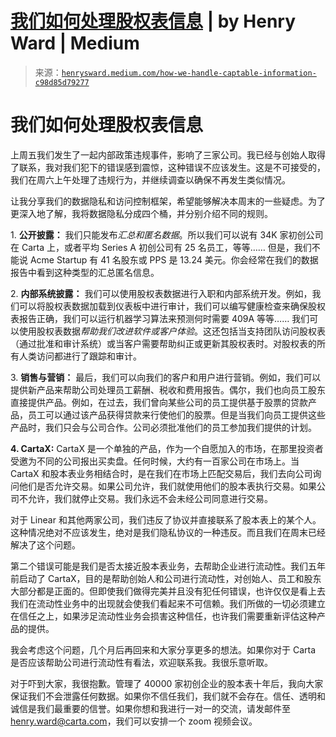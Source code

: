<!--yml

分类：未分类

日期：2024-05-27 14:37:11

-->

# [我们如何处理股权表信息](https://henrysward.medium.com/how-we-handle-captable-information-c98d85d79277) | by Henry Ward | Medium

> 来源：[`henrysward.medium.com/how-we-handle-captable-information-c98d85d79277`](https://henrysward.medium.com/how-we-handle-captable-information-c98d85d79277)

# 我们如何处理股权表信息

上周五我们发生了一起内部政策违规事件，影响了三家公司。我已经与创始人取得了联系，我对我们犯下的错误感到震惊，这种错误不应该发生。这是不可接受的，我们在周六上午处理了违规行为，并继续调查以确保不再发生类似情况。

让我分享我们的数据隐私和访问控制框架，希望能够解决本周末的一些疑虑。为了更深入地了解，我将数据隐私分成四个桶，并分别介绍不同的规则。

1\. **公开披露：** 我们只能发布*汇总和匿名数据*。所以我们可以说有 34K 家初创公司在 Carta 上，或者平均 Series A 初创公司有 25 名员工，等等…… 但是，我们不能说 Acme Startup 有 41 名股东或 PPS 是 13.24 美元。你会经常在我们的数据报告中看到这种类型的汇总匿名信息。

2\. **内部系统披露：** 我们可以使用股权表数据进行入职和内部系统开发。例如，我们可以将股权表数据加载到仪表板中进行审计，我们可以编写健康检查来确保股权表报告正确，我们可以运行机器学习算法来预测何时需要 409A 等等…… 我们可以使用股权表数据*帮助我们改进软件或客户体验*。这还包括当支持团队访问股权表（通过批准和审计系统）或当客户需要帮助纠正或更新其股权表时。对股权表的所有人类访问都进行了跟踪和审计。

3\. **销售与营销：** 最后，我们可以向我们的客户和用户进行营销。例如，我们可以提供新产品来帮助公司处理员工薪酬、税收和费用报告。偶尔，我们也向员工股东直接提供产品。例如，在过去，我们曾向某些公司的员工提供基于股票的贷款产品，员工可以通过该产品获得贷款来行使他们的股票。但是当我们向员工提供这些产品时，我们只会与公司合作。公司必须批准他们的员工参加我们提供的计划。

**4\. CartaX:** CartaX 是一个单独的产品，作为一个自愿加入的市场，在那里投资者受邀为不同的公司报出买卖盘。任何时候，大约有一百家公司在市场上。当 CartaX 和股本表业务相结合时，是在我们在市场上匹配交易后，我们去向公司询问他们是否允许交易。如果公司允许，我们就使用他们的股本表执行交易。如果公司不允许，我们就停止交易。我们永远不会未经公司同意进行交易。

对于 Linear 和其他两家公司，我们违反了协议并直接联系了股本表上的某个人。这种情况绝对不应该发生，绝对是我们隐私协议的一种违反。而且我们在周末已经解决了这个问题。

第二个错误可能是我们是否太接近股本表业务，去帮助企业进行流动性。我们五年前启动了 CartaX，目的是帮助创始人和公司进行流动性，对创始人、员工和股东大部分都是正面的。但即使我们做得完美并且没有犯任何错误，也许仅仅是看上去我们在流动性业务中的出现就会使我们看起来不可信赖。我们所做的一切必须建立在信任之上，如果涉足流动性业务会损害这种信任，也许我们需要重新评估这种产品的提供。

我会考虑这个问题，几个月后再回来和大家分享更多的想法。如果你对于 Carta 是否应该帮助公司进行流动性有看法，欢迎联系我。我很乐意听取。

对于吓到大家，我很抱歉。管理了 40000 家初创企业的股本表十年后，我向大家保证我们不会泄露任何数据。如果你不信任我们，我们就不会存在。信任、透明和诚信是我们最重要的信誉。如果你想和我进行一对一的交流，请发邮件至 henry.ward@carta.com，我们可以安排一个 zoom 视频会议。
